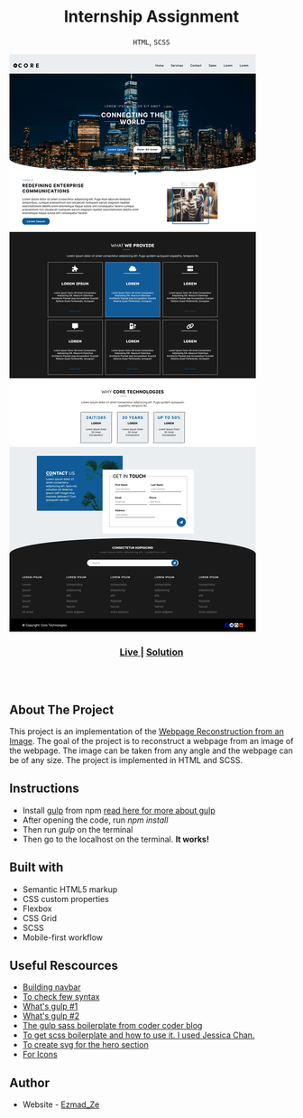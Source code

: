 # <h1 align="center">**Internship Assignment**</h1>

<p align="center"><code>HTML</code>, <code>SCSS</code> </p>

![Landing Page](assets/Desktop.png)

<div align="center">
  <h3>
    <a href="https://64c0253f508722173a766b7a--funny-crisp-ce95ac.netlify.app/" color="white">
      Live
    </a>
    <span> | </span>
    <a href="https://github.com/Ezmad-Ze/Interniship_assignment_one">
      Solution
    </a>
  </h3>
</div>

<br/>
<br/>

## About The Project

This project is an implementation of the [Webpage Reconstruction from an Image](assets/Screenshot-from-phone.jpg). The goal of the project is to reconstruct a webpage from an image of the webpage. The image can be taken from any angle and the webpage can be of any size. The project is implemented in HTML and SCSS.

## Instructions

- Install [gulp](https://www.npmjs.com/package/gulp) from npm [read here for more about gulp](https://brandonclapp.github.io/what-is-gulp-js-and-why-use-it/)
- After opening the code, run _npm install_
- Then run _gulp_ on the terminal
- Then go to the localhost on the terminal. **It works!**

## Built with

- Semantic HTML5 markup
- CSS custom properties
- Flexbox
- CSS Grid
- SCSS
- Mobile-first workflow

## Useful Rescources

- [Building navbar](https://dev.to/devggaurav/let-s-build-a-responsive-navbar-and-hamburger-menu-using-html-css-and-javascript-4gci)
- [To check few syntax](https://developer.mozilla.org/en-US/docs/Web/HTML)
- [What's gulp #1](http://brandonclapp.github.io/what-is-gulp-js-and-why-use-it/)
- [What's gulp #2](https://css-tricks.com/gulp-for-beginners/)
- [The gulp sass boilerplate from coder coder blog](https://coder-coder.com/gulp-4-walk-through/)
- [To get scss boilerplate and how to use it. I used Jessica Chan.](https://www.youtube.com/@TheCoderCoder)
- [To create svg for the hero section](https://www.shapedivider.app/)
- [For Icons](https://fontawesome.com/icons)

## Author

- Website - [Ezmad_Ze](https://ezmad.pages.dev/)
